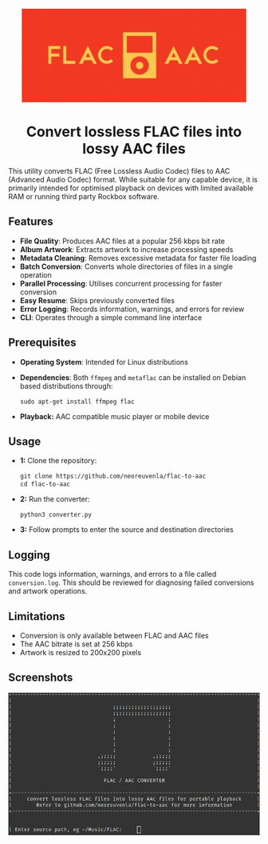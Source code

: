 <div align="center">

<br>

<img src="img/header.jpg" alt="Logo" class="scaled-image" />

<br>

# Convert lossless FLAC files into lossy AAC files</div>

This utility converts FLAC (Free Lossless Audio Codec) files to AAC (Advanced Audio Codec) format. While suitable for any capable device, it is primarily intended for optimised playback on devices with limited available RAM or running third party Rockbox software.

## Features

- **File Quality**: Produces AAC files at a popular 256 kbps bit rate
- **Album Artwork**: Extracts artwork to increase processing speeds
- **Metadata Cleaning**: Removes excessive metadata for faster file loading
- **Batch Conversion**: Converts whole directories of files in a single operation
- **Parallel Processing**: Utilises concurrent processing for faster conversion
- **Easy Resume**: Skips previously converted files
- **Error Logging**: Records information, warnings, and errors for review
- **CLI**: Operates through a simple command line interface 

## Prerequisites

- **Operating System**: Intended for Linux distributions
- **Dependencies**: Both `ffmpeg` and `metaflac` can be installed on Debian based distributions through:

    ```
    sudo apt-get install ffmpeg flac
    ```
- **Playback:** AAC compatible music player or mobile device

## Usage

- **1:** Clone the repository:

    ```
    git clone https://github.com/neoreuvenla/flac-to-aac
    cd flac-to-aac
    ```

- **2:** Run the converter:

    ```
    python3 converter.py
    ```

- **3:** Follow prompts to enter the source and destination directories

## Logging

This code logs information, warnings, and errors to a file called `conversion.log`. This should be reviewed for diagnosing failed conversions and artwork operations.

## Limitations

- Conversion is only available between FLAC and AAC files
- The AAC bitrate is set at 256 kbps
- Artwork is resized to 200x200 pixels 

## Screenshots

<div align="center">
<img src="img/screenshot.jpg" alt="Logo" class="scaled-image" />
</div>